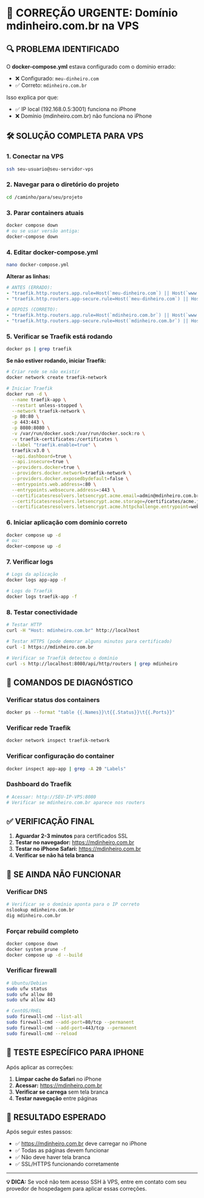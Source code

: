 # 🚨 CORREÇÃO URGENTE: Domínio mdinheiro.com.br na VPS

## 🔍 PROBLEMA IDENTIFICADO

O **docker-compose.yml** estava configurado com o domínio errado:
- ❌ Configurado: `meu-dinheiro.com`
- ✅ Correto: `mdinheiro.com.br`

Isso explica por que:
- ✅ IP local (192.168.0.5:3001) funciona no iPhone
- ❌ Domínio (mdinheiro.com.br) não funciona no iPhone

## 🛠️ SOLUÇÃO COMPLETA PARA VPS

### 1. Conectar na VPS
```bash
ssh seu-usuario@seu-servidor-vps
```

### 2. Navegar para o diretório do projeto
```bash
cd /caminho/para/seu/projeto
```

### 3. Parar containers atuais
```bash
docker compose down
# ou se usar versão antiga:
docker-compose down
```

### 4. Editar docker-compose.yml
```bash
nano docker-compose.yml
```

**Alterar as linhas:**
```yaml
# ANTES (ERRADO):
- "traefik.http.routers.app.rule=Host(`meu-dinheiro.com`) || Host(`www.meu-dinheiro.com`)"
- "traefik.http.routers.app-secure.rule=Host(`meu-dinheiro.com`) || Host(`www.meu-dinheiro.com`)"

# DEPOIS (CORRETO):
- "traefik.http.routers.app.rule=Host(`mdinheiro.com.br`) || Host(`www.mdinheiro.com.br`)"
- "traefik.http.routers.app-secure.rule=Host(`mdinheiro.com.br`) || Host(`www.mdinheiro.com.br`)"
```

### 5. Verificar se Traefik está rodando
```bash
docker ps | grep traefik
```

**Se não estiver rodando, iniciar Traefik:**
```bash
# Criar rede se não existir
docker network create traefik-network

# Iniciar Traefik
docker run -d \
  --name traefik-app \
  --restart unless-stopped \
  --network traefik-network \
  -p 80:80 \
  -p 443:443 \
  -p 8080:8080 \
  -v /var/run/docker.sock:/var/run/docker.sock:ro \
  -v traefik-certificates:/certificates \
  --label "traefik.enable=true" \
  traefik:v3.0 \
  --api.dashboard=true \
  --api.insecure=true \
  --providers.docker=true \
  --providers.docker.network=traefik-network \
  --providers.docker.exposedbydefault=false \
  --entrypoints.web.address=:80 \
  --entrypoints.websecure.address=:443 \
  --certificatesresolvers.letsencrypt.acme.email=admin@mdinheiro.com.br \
  --certificatesresolvers.letsencrypt.acme.storage=/certificates/acme.json \
  --certificatesresolvers.letsencrypt.acme.httpchallenge.entrypoint=web
```

### 6. Iniciar aplicação com domínio correto
```bash
docker compose up -d
# ou:
docker-compose up -d
```

### 7. Verificar logs
```bash
# Logs da aplicação
docker logs app-app -f

# Logs do Traefik
docker logs traefik-app -f
```

### 8. Testar conectividade
```bash
# Testar HTTP
curl -H "Host: mdinheiro.com.br" http://localhost

# Testar HTTPS (pode demorar alguns minutos para certificado)
curl -I https://mdinheiro.com.br

# Verificar se Traefik detectou o domínio
curl -s http://localhost:8080/api/http/routers | grep mdinheiro
```

## 🔧 COMANDOS DE DIAGNÓSTICO

### Verificar status dos containers
```bash
docker ps --format "table {{.Names}}\t{{.Status}}\t{{.Ports}}"
```

### Verificar rede Traefik
```bash
docker network inspect traefik-network
```

### Verificar configuração do container
```bash
docker inspect app-app | grep -A 20 "Labels"
```

### Dashboard do Traefik
```bash
# Acessar: http://SEU-IP-VPS:8080
# Verificar se mdinheiro.com.br aparece nos routers
```

## ✅ VERIFICAÇÃO FINAL

1. **Aguardar 2-3 minutos** para certificados SSL
2. **Testar no navegador:** https://mdinheiro.com.br
3. **Testar no iPhone Safari:** https://mdinheiro.com.br
4. **Verificar se não há tela branca**

## 🚨 SE AINDA NÃO FUNCIONAR

### Verificar DNS
```bash
# Verificar se o domínio aponta para o IP correto
nslookup mdinheiro.com.br
dig mdinheiro.com.br
```

### Forçar rebuild completo
```bash
docker compose down
docker system prune -f
docker compose up -d --build
```

### Verificar firewall
```bash
# Ubuntu/Debian
sudo ufw status
sudo ufw allow 80
sudo ufw allow 443

# CentOS/RHEL
sudo firewall-cmd --list-all
sudo firewall-cmd --add-port=80/tcp --permanent
sudo firewall-cmd --add-port=443/tcp --permanent
sudo firewall-cmd --reload
```

## 📱 TESTE ESPECÍFICO PARA IPHONE

Após aplicar as correções:

1. **Limpar cache do Safari** no iPhone
2. **Acessar:** https://mdinheiro.com.br
3. **Verificar se carrega** sem tela branca
4. **Testar navegação** entre páginas

## 🎯 RESULTADO ESPERADO

Após seguir estes passos:
- ✅ https://mdinheiro.com.br deve carregar no iPhone
- ✅ Todas as páginas devem funcionar
- ✅ Não deve haver tela branca
- ✅ SSL/HTTPS funcionando corretamente

---

**💡 DICA:** Se você não tem acesso SSH à VPS, entre em contato com seu provedor de hospedagem para aplicar essas correções.